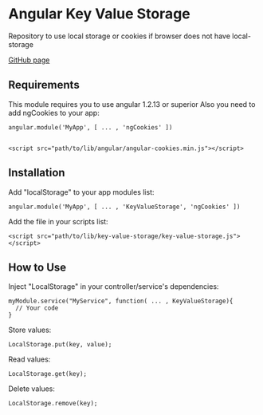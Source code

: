 Angular Key Value Storage
=====================

Repository to use local storage or cookies if browser does not have local-storage

[GitHub page](http://alejandrocarrasco.github.io/angular-key-value-storage)

Requirements
------------
This module requires you to use angular 1.2.13 or superior
Also you need to add ngCookies to your app:
```
angular.module('MyApp', [ ... , 'ngCookies' ])


<script src="path/to/lib/angular/angular-cookies.min.js"></script>
```


Installation
------------
Add "localStorage" to your app modules list:
```
angular.module('MyApp', [ ... , 'KeyValueStorage', 'ngCookies' ])
```

Add the file in your scripts list:
```
<script src="path/to/lib/key-value-storage/key-value-storage.js"></script>
```

How to Use
----------
Inject "LocalStorage" in your controller/service's dependencies:
```
myModule.service("MyService", function( ... , KeyValueStorage){
  // Your code
}
```

Store values:
```
LocalStorage.put(key, value);
```

Read values:
```
LocalStorage.get(key);
```

Delete values:
```
LocalStorage.remove(key);
```
